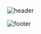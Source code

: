 ![header](https://capsule-render.vercel.app/api?type=waving&color=timeAuto&height=200&section=header&text=Hye%20Kyung%20's%20GitHub&fontSize=60&animation=fadeIn)


![footer](https://capsule-render.vercel.app/api?type=waving&color=timeAuto&height=200&section=footer&text=THANK%20YOU&fontSize=60&animation=fadeIn)
